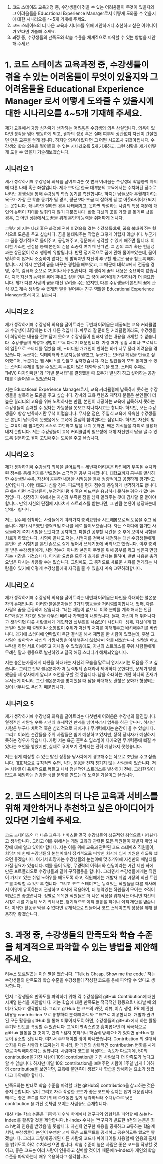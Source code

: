 1. 코드 스테이츠 교육과정 중, 수강생들이 겪을 수 있는 어려움들이 무엇이 있을지와 그 어려움들을 Educational Experience Manager로서 어떻게 도와줄 수 있을지에 대한 시나리오를 4~5개 기재해 주세요.
2. 코드 스테이츠의 더 나은 교육과 서비스를 위해 제안하거나 추천하고 싶은 아이디어가 있다면 기술해 주세요.
3. 과정 중, 수강생들의 만족도와 학습 수준을 체계적으로 파악할 수 있는 방법을 제안해 주세요.

# 1. 코드 스테이츠 교육과정 중, 수강생들이 겪을 수 있는 어려움들이 무엇이 있을지와 그 어려움들을 Educational Experience Manager 로서 어떻게 도와줄 수 있을지에 대한 시나리오를 4~5개 기재해 주세요.

제가 교육에서 가장 심각하게 생각하는 어려움은 수강생의 의욕 상실입니다. 의욕이 있다면 생각을 넘어 행동하게 되고, 결과의 성공 혹은 실패 여부와 상관없이 자신이 간절했던 만큼 교훈을 얻게 됩니다. 하지만 의욕이 없다면 그 어떤 시도조차 귀찮아집니다. 수강생의 학습 의욕을 떨어트릴 수 있는 시나리오를 5개 기재하고, 그런 상황을 제가 어떻게 도울 수 있을지 기술해보겠습니다.

## 시나리오 1

제가 생각하기에 수강생의 의욕을 떨어트리는 첫 번째 어려움은 수강생의 학습능력 차이에 따른 나태 혹은 좌절입니다. 제가 보아온 한국 대부분의 교육에서는 수치화된 점수로 나타난 경쟁심을 통해 수강생의 학습 동기를 촉진합니다. 하지만 남들보다 우월해지려는 욕구가 가장 큰 학습 동기가 될 경우, 평균보다 조금 더 잘하게 될 뿐 아웃라이어가 되지는 못합니다. 왜냐하면 잘하면 경우 나태해지고, 못하면 좌절하는 사람의 특성 때문에 개인의 능력이 최대한 발휘되지 않기 때문입니다. 반면 자신의 꿈을 가장 큰 동기로 삼을 경우, 그 어떤 상황에서도 꿈을 위해 본인의 능력을 쥐어짜게 됩니다.

그렇기에 저는 나태 혹은 좌절에 관한 어려움을 겪는 수강생들에게, 꿈을 불태워주는 형식으로 도움을 주고 싶습니다. 꿈을 불태워주는 작업은 그렇게 어렵지 않습니다. 누군가 그 꿈을 정기적으로 들어주고, 공감해주고, 질문해서 생각할 수 있게 해주면 됩니다. 이러한 사소한 관심을 통해 본인의 꿈을 소중히 여기게 된다면, 그 꿈의 크기 혹은 현실성과는 상관없이 여러 행동이 유발됩니다. 반면 정기적으로 꿈에 관해 물어보았는데, 꿈이 명확하지 않거나 소중하지 않다는 게 밝혀지면 자신이 추구할 새로운 꿈을 찾도록 해야 합니다. 저 역시 본인의 꿈을 바꾸는 경험을 해보았고, 그 때문에 대학교에서 전공을 경영, 수학, 컴퓨터 순으로 3번이나 바꾸었습니다. 제 생각에 꿈의 내용은 중요하지 않습니다. 지금 자신의 능력을 쥐어 짜내고 싶을 만큼 그 꿈이 본인에게 간절하냐가 더 중요합니다. 제가 다른 사람의 꿈을 대신 알려줄 수는 없지만, 다른 수강생들이 본인의 꿈에 관심 갖고 계속 생각할 수 있게끔 말을 걸어주는 친구 역할을 Educational Experience Manager로서 하고 싶습니다.

## 시나리오 2

제가 생각하기에 수강생의 의욕을 떨어트리는 두번째 어려움은 제공되는 교육 커리큘럼과 수강생이 희망하는 바가 다른 것입니다. 아무리 잘 준비된 커리큘럼이라도, 수강생들이 희망하는 내용을 전부 담지 못하고 수강생들이 원하지 않는 내용을 배제할 수 없습니다. 수강생들의 개성과 경험이 모두 다르기 때문입니다. 가령 제가 공감 세미나 프로젝트의 일환으로 스터디를 열었을 때, 스터디원 개개인이 원하는 바가 너무 달라 어려움을 겪었습니다. 누군가는 빅데이터와 인공지능을 원했고, 누군가는 모바일 게임을 만들고 싶어했으며, 누군가는 웹 서비스를 만들고 싶어했습니다. 저는 팀원들이 모두 동의할 수 있는 스터디 주제를 찾을 수 있도록 수없이 많은 대화와 설득을 했고, 스터디 주제로 "MVC 디자인패턴"과 "개발 문서화"를 결정했을 때 모두가 열심히 하고 싶어하는 공감대를 이끌어낼 수 있었습니다.

저는 Educational Experience Manager로서, 교육 커리큘럼에 납득하지 못하는 수강생들을 설득하는 도움을 주고 싶습니다. 강사와 교육 컨텐츠 제작자 분들은 본인들이 더 높은 퀄리티의 교육을 위해 노력하시는 만큼, 본인이 제공하는 교육에 납득하지 못하는 수강생들이 존재할 수 있다는 가능성을 못보고 지나치시고는 합니다. 하지만, 모든 수강생들이 항상 만족하기란 무척 어렵습니다. 무서운 점은, 주입식 교육에 익숙한 수강생들은 본인이 납득하지 못했음에도 교육에 열심히 참여한다는 점입니다. 하지만 자신이 받는 교육이 왜 필요한지 스스로 고민하고 답을 내지 못하면, 배운 지식들을 자의로 활용해 내지 못합니다. 저는 수강생들이 교육 커리큘럼의 필요성에 대해 자신만의 답을 낼 수 있도록 질문하고 같이 고민해주는 도움을 주고 싶습니다.

## 시나리오 3

제가 생각하기에 수강생의 의욕을 떨어트리는 세번째 어려움은 타인에게 부여된 수치화된 점수를 통해 평가를 받으려는 소극적인 공부 자세입니다. 대학교까지 공부를 열심히 한 수강생일 수록, 자신이 공부한 내용을 시험등을 통해 정량적이고 공평하게 평가받고 싶어합니다. 이런 태도가 심할 경우, 피드백을 평가 점수와 동일하게 생각하기도 합니다. 문제는 이런 수강생들이, 부정적인 평가 혹은 피드백을 용납하지 못하는 경우가 많다는 점입니다. 성장하기 위해서는 자신의 부족한 점을 남이 알려주는 것에 감사할 줄 알아야 합니다. 만약 자신의 단점에 지나치게 스트레스를 받는다면, 그 만큼 본인이 성장하는데 방해가 됩니다.

저는 점수에 집착하는 사람들에게 여러가지 충격요법을 시도해봄으로써 도움을 주고 싶습니다. 제가 시도했던 충격요법 하나를 예로 들어보겠습니다. 저는 스터디에 참가한 사람들에게 쪽지 시험을 보겠다고 공지하고, 며칠간 공부할 시간을 준 후에 모여서 시험을 치르게 하였습니다. 시험이 끝나고 저는, 시험지를 걷어서 채점하는 대신 수강생들에게 본인이 푼 시험지를 본인 손으로 잘게 찢어서 쓰레기통에 버리라고 했습니다. 이후 충격을 받은 수강생들에게, 시험 점수가 아니라 본인이 무엇을 위해 공부를 하고 싶은지 면담하는 시간을 가졌습니다. 이러한 요법은 모두가 효과를 받지는 못하며, 한번 사용한 충격 요법은 다시는 사용할 수는 없습니다. 그럼에도, 그 충격으로 새로운 시야를 얻게되는 사람들이 있기에 어떻게 수강생들에게 자극을 줄 수 있을지 계속 고민하려합니다.

## 시나리오 4

제가 생각하기에 수강생의 의욕을 떨어트리는 네번째 어려움은 타인을 하대하는 불온분자의 존재입니다. 이러한 불온분자들은 3가지 행동들을 거리낌없이합니다. 첫째, 다른 사람의 꿈을 존중하지 않습니다. "너는 재능이 없으니, 이쪽 분야를 계속 해서는 안된다"와 같은 차가운 말을 아무런 배려나 가책없이 내뱉습니다. 둘째, 자신이 더 뛰어나다고 생각되면 다른 사람들에게 개인적인 심부름을 서슴없이 시킵니다. 셋째, 자신에게 힘든일이 있을 때 설명이나 소통없이 주위가 자신의 처지를 이해해주고 배려해주기를 바랍니다. 과거에 스터디에 연락없이 무단 결석을 해서 제명을 한 사람이 있었는데, 훗날 그 사람이 찾아와서 자신의 가정사정을 이해해주지 않았다며 화를 내었습니다. 설명을 하고 부탁을 하면 서로 이해하고 지나갈 수 있었음에도, 자신의 스트레스를 주위 사람들에게 무례한 말과 행동으로 발산하였고 결국 해당 스터디가 해체되었습니다.

저는 불온분자들에게 타인을 하대하는 자신의 모습을 말로써 인지시키는 도움을 주고 싶습니다. 그리고 만약 불온분자가 제 능력밖의 존재라서 제어하지 못한다면, 문제가 발생했음을 제 상사에게 알리고 조언을 구할 것 같습니다. 남을 하대하는 개인 하나의 존재가 무서운게 아니라, 그런 불온분자를 방치했을 때 남을 하대해도 괜찮은 문화가 형성되는 것이 너무나도 무섭기 때문입니다.

## 시나리오 5

제가 생각하기에 수강생의 의욕을 떨어트리는 다섯번째 어려움은 수강생의 탈진입니다. 열정적인 사람일 수록 자신의 육체적인 한계를 넘어서까지 업무를 하곤 합니다. 하지만 사람은 누구나 체력적 혹은 심리적으로 지치거나 무기력해지는 순간이 올 수 있습니다. 그리고 이러한 순간들을 주위 사람들은 쉽게 예상하고 있지만, 정작 당사자가 예상하지 못하는 경우가 많습니다. 가령 저는 육군 훈련소 입소일이 다가오면 무기력증에 빠질 수 있다는 조언을 받았지만, 실제로 겪어보기 전까지는 전혀 예상하지 못했습니다.

저는 쉽게 예상할 수 있는 탈진 상황을 당사자에게 경고해주는 식으로 조언을 주고 싶습니다. 대표적으로 규칙적인 수면, 식단, 운동을 전혀 챙기지 않는 사람들이 있습니다. 저는 사람들이 육체적으로 병들고 나서 정신적인 스트레스를 발산하기 전에, 그러한 일이 없도록 예방하는 건강한 생활 문화를 만드는 데 노력을 기울이고 싶습니다.

# 2. 코드 스테이츠의 더 나은 교육과 서비스를 위해 제안하거나 추천하고 싶은 아이디어가 있다면 기술해 주세요.

코드 스테이츠의 더 나은 교육과 서비스란 결국 수강생들의 성공적인 취업으로 나타난다고 생각합니다. 그리고 이를 위해서는 개발 교육과 관련된 모든 직원들이 개발자 취업 시장에 대해 알고 있어야 합니다. 저는 이를 위해 교육과 관련된 코드 스테이츠 직원들이, 희망자에 한해 수강생들의 눈높이에서 정기적으로 다양한 회사에 입사 지원을 하도록 했으면 좋겠습니다. 여기서 희망자는 수강생들의 눈높이에 맞추기위해 자신만의 패널티를 가질 필요가 있습니다. 예를 들어 익명, 무경력의 이력서와 한달이라는 시간 제한 하에 만든 포트폴리오로 수강생들과 같이 구직활동을 합니다. 그러면서 수강생들에게는 직원이 가지고 있는 취업 노하우를 배우도록 하고, 직원에게는 개발자 취업 시장의 최신 트렌드를 파악할 수 있도록 합니다. 그리고 코드 스테이츠는 능력있는 직원들을 다른 회사에서 어떻게 유혹하는지 관찰하고 회사에 적용하여, 더 능력있는 직원들이 모이는 조직이 되었으면 좋겠습니다.
정말로 똑똑한 직원들은 더 나은 직장을 위해서든 아니면 자신의 시장가치를 가늠해 보기 위해서든, 정기적으로 이직 활동을 하거나 이직 제안을 받습니다. 이러한 활동을 막을 수 없다면 공개적으로 만들어서 코드 스테이츠의 성장을 위해 활용하면 좋겠습니다.

# 3. 과정 중, 수강생들의 만족도와 학습 수준을 체계적으로 파악할 수 있는 방법을 제안해 주세요.

리누스 토르발즈는 이런 말을 했습니다. "Talk is Cheap. Show me the code." 저는 수강생들의 만족도와 학습 수준을 수강생들이 작성한 코드를 통해 파악할 수 있다고 생각합니다.

먼저 수강생들의 만족도를 파악하기 위해 각 수강생들의 gitHub Contribution에 대한 시계열 분석을 제안합니다. 저는 학습에 대한 만족도는 적극적인 행동으로 나타날 때 의미가 있다고 생각합니다. 그리고 gitHub 는 코드의 커밋, 리뷰, 이슈 생성, PR 에 관한 내용을 contribution 으로 통칭하여 분석해 차트와 그래프로 제공합니다. 개발과 관련된 모든 활동을 gitHub 를 통해 이루어지도록 하면, 수강생들의 gitHub 에서 하는 활동 주기와 빈도를 측정할 수 있습니다. 교육이 만족스럽고 흥미롭다면 더 적극적으로 gitHub 활동을 할 것이고, 만족스럽지 못하거나 학습에 방해요소가 있다면 gitHub 활동이 감소할 것입니다. 여기서 주의해야할 점이 하나있습니다. Contribution 의 절대적 숫자를 다른 사람과 비교하는게 아니라, 한 개인의 상대적인 contribution 변화를 시계열로 파악해야한다는 점입니다. 사람마다 코드를 작성하는 속도가 다르기에, 50의 contribution을 가진 사람이 10의 contribution을 가진 사람보다 더 만족도가 높다고 할 수 없습니다. 하지만 매일 10의 contribution을 보여주던 사람이 1주일 넘게 1 이하의 contribution을 보인다면, 교육에 불만족이 생겼거나 학습을 방해하는 요소가 생겼다고 파악해야 합니다.

만족도와는 반대로 학습 수준을 파악할 때는 gitHub의 contribution을 참고하는 것은 좋지 못합니다. 많이 그리고 자주 작성한 코드가 좋은 코드와 같지는 않기 때문입니다. 때로는 좋은 코드를 짜기 위해 오랫동안 깊게 생각하느라 수치상으로 낮은 contribution 을 가진 것처럼 보이는 사람들도 존재합니다.

대신 저는 학습 수준을 파악하기 위해 학계에서 연구자의 영향력을 파악할 때 쓰는 h-index 를 활용할 것을 제안합니다. h-index 수치는 '연구자가 발표한 h편의 논문은 최소 h번의 인용을 받았음'을 뜻합니다. 자신이 연구한 내용을 공개하고 교류하는 학술계처럼, 수강생들이 본인이 수행한 과제 혹은 프로젝트를 공개하고 공유하도록 했으면 좋겠습니다. 그리고 그렇게 공개된 다른 사람의 코드나 아이디어를 사용할 때 인용의 출처를 밝히도록 하여 수치화했으면 합니다. 학습 수준이 높은 사람은 좋은 코드를 작성할 것이고, 좋은 코드는 여러 사람이 인용하고 싶어할 것이기 때문에 h-index가 개인의 학습 수준을 파악하는데 매우 유용하다고 생각합니다.
